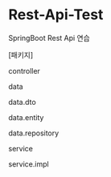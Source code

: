 # Rest-Api-Test
SpringBoot Rest Api 연습

[패키지] <p>
controller <p>
data <p>
data.dto <p>
data.entity <p>
data.repository <p>
service <p>
service.impl <p>
